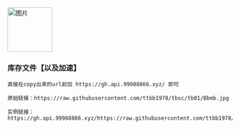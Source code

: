 
<img src="https://cdn.jsdelivr.net/gh/ttbb1978/tbsc@tb01/error.png" width="100" height="100" border="0" alt="图片">

### 库存文件【以及加速】
    
    直接在copy出来的url前加 https://gh.api.99988866.xyz/ 即可
    
    原始链接：https://raw.githubusercontent.com/ttbb1978/tbsc/tb01/Bbmb.jpg
    
    实例链接：https://gh.api.99988866.xyz/https://raw.githubusercontent.com/ttbb1978/tbsc/tb01/Bbmb.jpg
